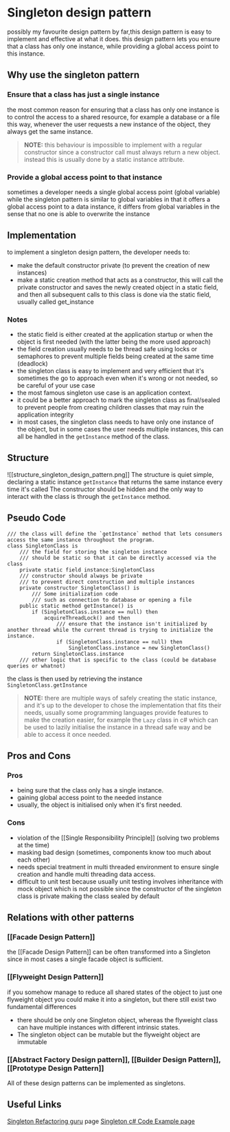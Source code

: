 # Singleton design pattern
possibly my favourite design pattern by far,this design pattern is easy to implement and effective at what it does.
this design pattern lets you ensure that a class has only one instance, while providing a global access point to this instance.
## Why use the singleton pattern
### Ensure that a class has just a single instance
the most common reason for ensuring that a class has only one instance is to control the access to a shared resource, for example a database or a file
this way, whenever the user requests a new instance of the object, they always get the same instance.
>**NOTE:** this behaviour is impossible to implement with a regular constructor since a constructor call must always return a new object. instead this is usually done by a static instance attribute.

### Provide a global access point to that instance
sometimes a developer needs a single global access point (global variable)
while the singleton pattern is similar to global variables in that it offers a global access point to a data instance, it differs from global variables in the sense that no one is able to overwrite the instance
## Implementation
to implement a singleton design pattern, the developer needs to:
- make the default constructor private (to prevent the creation of new instances)
- make a static creation method that acts as a constructor, this will call the private constructor and saves the newly created object in a static field, and then all subsequent calls to this class is done via the static field, usually called get_instance
### Notes
- the static field is either created at the application startup or when the object is first needed (with the latter being the more used approach)
- the field creation usually needs to be thread safe using locks or semaphores to prevent multiple fields being created at the same time (deadlock)
- the singleton class is easy to implement and very efficient that it's sometimes the go to approach even when it's wrong or not needed, so be careful of your use case
- the most famous singleton use case is an application context.
- it could be a better approach to mark the singleton class as final/sealed to prevent people from creating children classes that may ruin the application integrity
- in most cases, the singleton class needs to have only one instance of the object, but in some cases the user needs multiple instances, this can all be handled in the ``getInstance`` method of the class.
## Structure
![[structure_singleton_design_pattern.png]]
The structure is quiet simple, declaring a static instance ``getInstance`` that returns the same instance every time it's called
The constructor should be hidden and the only way to interact with the class is through the ``getInstance`` method.
## Pseudo Code
```pseudo code
/// the class will define the `getInstance` method that lets consumers access the same instance throughout the program.
class SingletonClass is
    /// the field for storing the singleton instance
    /// should be static so that it can be directly accessed via the class
    private static field instance:SingletonClass
    /// constructor should always be private 
    /// to prevent direct construction and multiple instances
    private constructor SingletonClass() is 
        /// Some initialization code
        /// such as connection to database or opening a file
    public static method getInstance() is
	    if (SingletonClass.instance == null) then
	        acquireThreadLock() and then
	            /// ensure that the instance isn't initialized by another thread while the current thread is trying to initialize the instance.
	            if (SingletonClass.instance == null) then
	                SingletonClass.instance = new SingletonClass()
	    return SingletonClass.instance
	/// other logic that is specific to the class (could be database queries or whatnot)
```
the class is then used by retrieving the instance ``SingletonClass.getInstance``

> **NOTE:** there are multiple ways of safely creating the static instance, and it's up to the developer to chose the implementation that fits their needs, usually some programming languages provide features to make the creation easier, for example the `Lazy` class in c# which can be used to lazily initialise the instance in a thread safe way and be able to access it once needed.  

## Pros and Cons
### Pros
- being sure that the class only has a single instance.
- gaining global access point to the needed instance
- usually, the object is initialised only when it's first needed.
### Cons
- violation of the [[Single Responsibility Principle]] (solving two problems at the time)
- masking bad design (sometimes, components know too much about each other)
- needs special treatment in multi threaded environment to ensure single creation and handle multi threading data access.
- difficult to unit test because usually unit testing involves inheritance with mock object which is not possible since the constructor of the singleton class is private making the class sealed by default
## Relations with other patterns
### [[Facade Design Pattern]]
the [[Facade Design Pattern]] can be often transformed into a Singleton since in most cases a single facade object is sufficient.
### [[Flyweight Design Pattern]]
if you somehow manage to reduce all shared states of the object to just one flyweight object you could make it into a singleton, but there still exist two fundamental differences
- there should be only one Singleton object, whereas the flyweight class can have multiple instances with different intrinsic states.
- The singleton object can be mutable but the flyweight object are immutable
### [[Abstract Factory Design pattern]], [[Builder Design Pattern]], [[Prototype Design Pattern]] 
All of these design patterns can be implemented as singletons.
## Useful Links
[Singleton Refactoring guru](https://refactoring.guru/design-patterns/singleton) page
[Singleton c# Code Example page](https://refactoring.guru/design-patterns/singleton/csharp/example)
